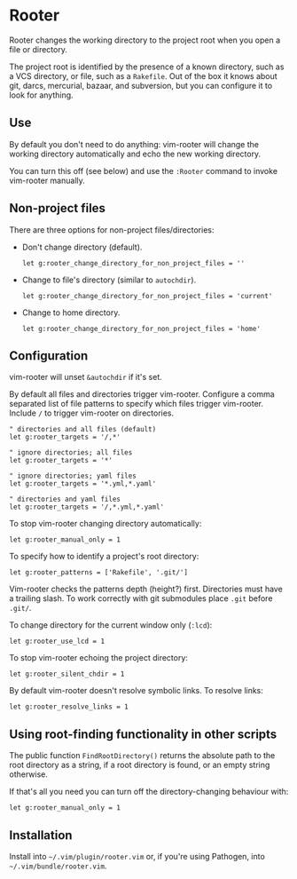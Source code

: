 # Rooter

Rooter changes the working directory to the project root when you open a file or directory.

The project root is identified by the presence of a known directory, such as a VCS directory, or file, such as a `Rakefile`.  Out of the box it knows about git, darcs, mercurial, bazaar, and subversion, but you can configure it to look for anything.


## Use

By default you don't need to do anything: vim-rooter will change the working directory automatically and echo the new working directory.

You can turn this off (see below) and use the `:Rooter` command to invoke vim-rooter manually.


## Non-project files

There are three options for non-project files/directories:

- Don't change directory (default).

    ```viml
    let g:rooter_change_directory_for_non_project_files = ''
    ```

- Change to file's directory (similar to `autochdir`).

    ```viml
    let g:rooter_change_directory_for_non_project_files = 'current'
    ```

- Change to home directory.

    ```viml
    let g:rooter_change_directory_for_non_project_files = 'home'
    ```


## Configuration

vim-rooter will unset `&autochdir` if it's set.

By default all files and directories trigger vim-rooter.  Configure a comma separated list of file patterns to specify which files trigger vim-rooter.  Include `/` to trigger vim-rooter on directories.

```viml
" directories and all files (default)
let g:rooter_targets = '/,*'

" ignore directories; all files
let g:rooter_targets = '*'

" ignore directories; yaml files
let g:rooter_targets = '*.yml,*.yaml'

" directories and yaml files
let g:rooter_targets = '/,*.yml,*.yaml'
```

To stop vim-rooter changing directory automatically:

```viml
let g:rooter_manual_only = 1
```

To specify how to identify a project's root directory:

```viml
let g:rooter_patterns = ['Rakefile', '.git/']
```

Vim-rooter checks the patterns depth (height?) first.  Directories must have a trailing slash.  To work correctly with git submodules place `.git` before `.git/`.

To change directory for the current window only (`:lcd`):

```viml
let g:rooter_use_lcd = 1
```

To stop vim-rooter echoing the project directory:

```viml
let g:rooter_silent_chdir = 1
```

By default vim-rooter doesn't resolve symbolic links.  To resolve links:

```viml
let g:rooter_resolve_links = 1
```


## Using root-finding functionality in other scripts

The public function `FindRootDirectory()` returns the absolute path to the root directory as a string, if a root directory is found, or an empty string otherwise.

If that's all you need you can turn off the directory-changing behaviour with:

```viml
let g:rooter_manual_only = 1
```


## Installation

Install into `~/.vim/plugin/rooter.vim` or, if you're using Pathogen, into
`~/.vim/bundle/rooter.vim`.


